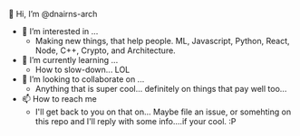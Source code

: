 👋 Hi, I’m @dnairns-arch

- 👀 I’m interested in ...
  - Making new things, that help people. ML, Javascript, Python, React, Node, C++, Crypto, and Architecture.
- 🌱 I’m currently learning ...
  - How to slow-down... LOL
- 💞️ I’m looking to collaborate on ...
  - Anything that is super cool... definitely on things that pay well too...
- 📫 How to reach me 
  - I'll get back to you on that on... Maybe file an issue, or somehting on this repo and I'll reply with some info....if your cool. :P

<!---
dnairns-arch/dnairns-arch is a ✨ special ✨ repository because its `README.md` (this file) appears on your GitHub profile.
You can click the Preview link to take a look at your changes.
--->
